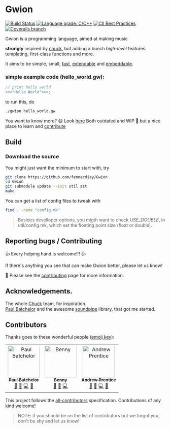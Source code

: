 # Gwion

[![Build Status](https://travis-ci.org/fennecdjay/Gwion.svg?branch=master)](https://travis-ci.org/fennecdjay/Gwion)
[![Language grade: C/C++](https://img.shields.io/lgtm/grade/cpp/g/fennecdjay/Gwion.svg?logo=lgtm&logoWidth=18)](https://lgtm.com/projects/g/fennecdjay/Gwion/context:cpp)
[![CII Best Practices](https://bestpractices.coreinfrastructure.org/projects/2417/badge)](https://bestpractices.coreinfrastructure.org/projects/2417)
[![Coveralls branch](https://img.shields.io/coveralls/fennecdjay/Gwion/master.svg)](https://coveralls.io/github/fennecdjay/Gwion?branch=master)
<!--[![All Contributors](https://img.shields.io/badge/all_contributors-3-orange.svg)](#contributors)-->

Gwion is a programming language, aimed at making music

**strongly** inspired by [chuck](http://chuck.stanford.edu/), but adding a bunch *high-level* features:  
	  templating, first-class functions and more.  
<!-- TODO: add benchmarks in doc and link to it -->
It aims to be simple, small,
 [fast](https://fennecdjay.github.io/Gwion/#Benchmarks/),
 [extendable](https://github.com/fennecdjay/Gwion-plug) and [embeddable](https://github.com/fennecdjay/Gwion/blob/master/src/main.c#L18-L31).

### simple example code (hello_world.gw):

```cpp
// print hello world
<<<"Hello World">>>;
```
to run this, do

```sh
./gwion hello_world.gw
```
You want to know more? :smile: Look [here](https://fennecdjay.github.io/Gwion/)
Both outdated and WIP :construction_worker: but a nice place to learn and [contribute](https://github.com/fennecdjay/gwion/issues)

## Build
### Download the source
You might just want the minimum to start with, try
``` sh
git clone https://github.com/fennecdjay/Gwion
cd Gwion
git submodule update --init util ast
make
```

You can get a list of config files to tweak with
``` sh
find . -name "config.mk"
```
> Besides develloper options, you migth want to check *USE_DOUBLE*, in util/config.mk, which set the floating point size (float or double).

## Reporting bugs / Contributing

:+1: Every helping hand is welcome!!! :+1:  

If there's anything you see that can make Gwion better, please let us know!

:book: Please see the [contributing](.github/CONTRIBUTING.md) page for more information.

## Acknowledgements.
The whole [Chuck](http://chuck.cs.princeton.edu/) team, for inspiration.  
[Paul Batchelor](https://github.com/PaulBatchelor) and the awesome [soundpipe](https://github.com/PaulBatchelor/Soundpipe) library, that got me started.

## Contributors

Thanks goes to these wonderful people ([emoji key](https://github.com/kentcdodds/all-contributors#emoji-key)):
<!-- ALL-CONTRIBUTORS-LIST:START - Do not remove or modify this section -->
<!-- prettier-ignore -->
<table><tr><td align="center"><a href="http://paulbatchelor.github.io"><img src="https://avatars3.githubusercontent.com/u/8139389?v=4" width="100px;" alt="Paul Batchelor"/><br /><sub><b>Paul Batchelor</b></sub></a><br /><a href="#question-PaulBatchelor" title="Answering Questions">💬</a> <a href="https://github.com/fennecdjay/Gwion/issues?q=author%3APaulBatchelor" title="Bug reports">🐛</a> <a href="https://github.com/fennecdjay/Gwion/commits?author=PaulBatchelor" title="Code">💻</a> <a href="#ideas-PaulBatchelor" title="Ideas, Planning, & Feedback">🤔</a></td><td align="center"><a href="https://github.com/originalsouth"><img src="https://avatars1.githubusercontent.com/u/5300799?v=4" width="100px;" alt="Benny"/><br /><sub><b>Benny</b></sub></a><br /><a href="#question-originalsouth" title="Answering Questions">💬</a> <a href="https://github.com/fennecdjay/Gwion/issues?q=author%3Aoriginalsouth" title="Bug reports">🐛</a> <a href="https://github.com/fennecdjay/Gwion/commits?author=originalsouth" title="Code">💻</a></td><td align="center"><a href="https://github.com/scalarwaves"><img src="https://avatars1.githubusercontent.com/u/4212896?v=4" width="100px;" alt="Andrew Prentice"/><br /><sub><b>Andrew Prentice</b></sub></a><br /><a href="#question-scalarwaves" title="Answering Questions">💬</a> <a href="https://github.com/fennecdjay/Gwion/issues?q=author%3Ascalarwaves" title="Bug reports">🐛</a> <a href="https://github.com/fennecdjay/Gwion/commits?author=scalarwaves" title="Code">💻</a> <a href="#ideas-scalarwaves" title="Ideas, Planning, & Feedback">🤔</a></td></tr></table>

<!-- ALL-CONTRIBUTORS-LIST:END -->
This project follows the [all-contributors](https://github.com/kentcdodds/all-contributors) specification. Contributions of any kind welcome!

>    NOTE: if you should be on the list of contributors but we forgot you, don't be shy and let us know!
